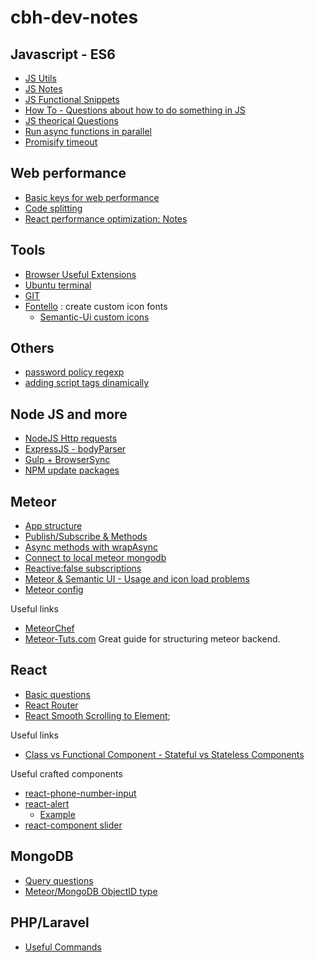 # cbh-dev-notes

## Javascript - ES6

- [JS Utils](/javascript/js-utils.md)
- [JS Notes](/javascript/js-notes.md)
- [JS Functional Snippets](/javascript/js-functional-snippets.md)
- [How To - Questions about how to do something in JS](/javascript/how-to.md)
- [JS theorical Questions](/javascript/js-theorical-questions.md)
- [Run async functions in parallel](/javascript/async-functions-parallel.md)
- [Promisify timeout](/javascript/promisify-timeout.md)

## Web performance

- [Basic keys for web performance](/performance/performance-keys.md)
- [Code splitting](/performance/code-splitting.md)
- [React performance optimization: Notes](/performance/react-performance-optimizations.md)

## Tools

- [Browser Useful Extensions](tools/browser-useful-extensions.md)
- [Ubuntu terminal](tools/ubuntu-terminal.md)
- [GIT](tools/git.md)
- [Fontello](http://fontello.com/) : create custom icon fonts
  - [Semantic-Ui custom icons](https://github.com/Semantic-Org/Semantic-UI-React/issues/931#issuecomment-263643210)

## Others

- [password policy regexp](/others/password-regexp.md)
- [adding script tags dinamically](/javascript/script-tags-dynamically.md)

## Node JS and more

- [NodeJS Http requests](/nodejs/http-requests.md)
- [ExpressJS - bodyParser](/nodejs/bodyParser.md)
- [Gulp + BrowserSync](/nodejs/gulp-browsersync.md)
- [NPM update packages](/nodejs/update-npm-packages.md)

## Meteor

- [App structure](/meteor/app-structure.md)
- [Publish/Subscribe & Methods](/meteor/pub-sub-methods.md)
- [Async methods with wrapAsync](/meteor/async.md)
- [Connect to local meteor mongodb](/meteor/connect-local-mongodb.md)
- [Reactive:false subscriptions](/meteor/reactive-false-subscriptions.md)
- [Meteor & Semantic UI - Usage and icon load problems](/meteor/meteor-semantic-icons.md)
- [Meteor config](/meteor/meteor-config.md)

Useful links

- [MeteorChef](https://themeteorchef.com/tutorials/)
- [Meteor-Tuts.com](http://www.meteor-tuts.com/chapters/3/intro.html) Great guide for structuring meteor backend.

## React

- [Basic questions](react/basic-questions.md)
- [React Router](react/react-router.md)
- [React Smooth Scrolling to Element](react/scrolling.md);

Useful links

- [Class vs Functional Component - Stateful vs Stateless Components](https://code.tutsplus.com/tutorials/stateful-vs-stateless-functional-components-in-react--cms-29541)

Useful crafted components

- [react-phone-number-input](https://github.com/catamphetamine/react-phone-number-input)
- [react-alert](https://github.com/schiehll/react-alert)
  - [Example](react/alert-react-example.md)
- [react-component slider](https://github.com/react-component/slider/)

## MongoDB

- [Query questions](mongodb/query-questions.md)
- [Meteor/MongoDB ObjectID type](mongodb/documentId-type.md)

## PHP/Laravel

- [Useful Commands](php-laravel/useful-commands.md)

